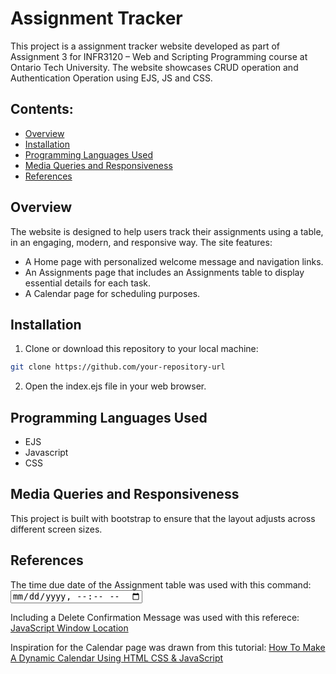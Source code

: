 # Assignment Tracker
This project is a assignment tracker website developed as part of Assignment 3 for INFR3120 – Web and Scripting Programming course at Ontario Tech University. The website showcases CRUD operation and Authentication Operation using EJS, JS and CSS.




## Contents:
* [Overview](#overview)
* [Installation](#installation)
* [Programming Languages Used](#programming-languages-used)
* [Media Queries and Responsiveness](#media-queries-and-responsiveness)
* [References](#references)




## Overview
The website is designed to help users track their assignments using a table, in an engaging, modern, and responsive way. The site features:

* A Home page with personalized welcome message and navigation links.
* An Assignments page that includes an Assignments table to display essential details for each task.
* A Calendar page for scheduling purposes.




## Installation
1. Clone or download this repository to your local machine:
```bash
git clone https://github.com/your-repository-url
```
2. Open the index.ejs file in your web browser.




## Programming Languages Used
* EJS
* Javascript
* CSS




## Media Queries and Responsiveness
This project is built with bootstrap to ensure that the layout adjusts across different screen sizes.




## References
The time due date of the Assignment table was used with this command:
[<input type="datetime-local">](https://developer.mozilla.org/en-US/docs/Web/HTML/Element/input/datetime-local)

Including a Delete Confirmation Message was used with this referece:
[JavaScript Window Location](https://www.w3schools.com/js/js_window_location.asp)

Inspiration for the Calendar page was drawn from this tutorial:
[How To Make A Dynamic Calendar Using HTML CSS & JavaScript](https://youtu.be/OcncrLyddAs?si=Hp9rc2_IIX-yY-vV)
